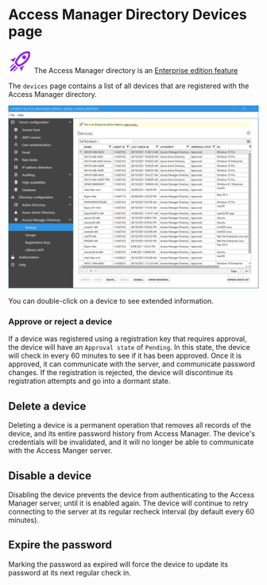 # Access Manager Directory Devices page

![](../../.gitbook/assets/badge-enterprise-edition-rocket.svg) The Access Manager directory is an [Enterprise edition feature](../../access-manager-editions.md)

The `devices` page contains a list of all devices that are registered with the Access Manager directory.

![](../../.gitbook/assets/ui-page-access-manager-directory-devices.png)

You can double-click on a device to see extended information.

### Approve or reject a device

If a device was registered using a registration key that requires approval, the device will have an `Approval state` of `Pending`. In this state, the device will check in every 60 minutes to see if it has been approved. Once it is approved, it can communicate with the server, and communicate password changes. If the registration is rejected, the device will discontinue its registration attempts and go into a dormant state.

## Delete a device

Deleting a device is a permanent operation that removes all records of the device, and its entire password history from Access Manager. The device's credentials will be invalidated, and it will no longer be able to communicate with the Access Manger server.

## Disable a device

Disabling the device prevents the device from authenticating to the Access Manager server, until it is enabled again. The device will continue to retry connecting to the server at its regular recheck interval (by default every 60 minutes).

## Expire the password

Marking the password as expired will force the device to update its password at its next regular check in.

